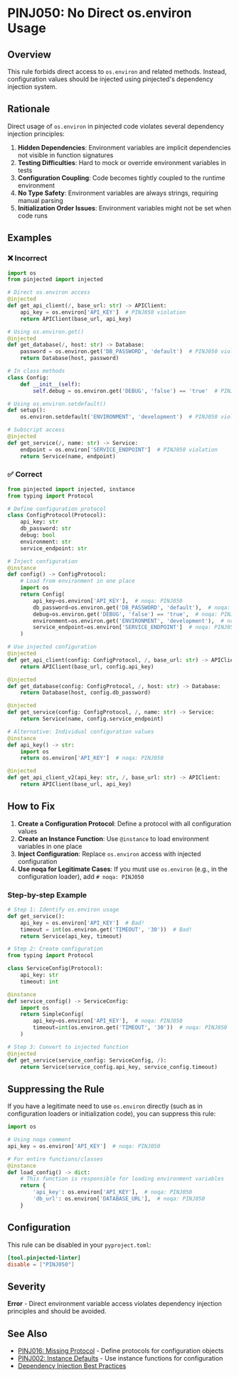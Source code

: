 # PINJ050: No Direct os.environ Usage

## Overview

This rule forbids direct access to `os.environ` and related methods. Instead, configuration values should be injected using pinjected's dependency injection system.

## Rationale

Direct usage of `os.environ` in pinjected code violates several dependency injection principles:

1. **Hidden Dependencies**: Environment variables are implicit dependencies not visible in function signatures
2. **Testing Difficulties**: Hard to mock or override environment variables in tests
3. **Configuration Coupling**: Code becomes tightly coupled to the runtime environment
4. **No Type Safety**: Environment variables are always strings, requiring manual parsing
5. **Initialization Order Issues**: Environment variables might not be set when code runs

## Examples

### ❌ Incorrect

```python
import os
from pinjected import injected

# Direct os.environ access
@injected
def get_api_client(/, base_url: str) -> APIClient:
    api_key = os.environ['API_KEY']  # PINJ050 violation
    return APIClient(base_url, api_key)

# Using os.environ.get()
@injected
def get_database(/, host: str) -> Database:
    password = os.environ.get('DB_PASSWORD', 'default')  # PINJ050 violation
    return Database(host, password)

# In class methods
class Config:
    def __init__(self):
        self.debug = os.environ.get('DEBUG', 'false') == 'true'  # PINJ050 violation

# Using os.environ.setdefault()
def setup():
    os.environ.setdefault('ENVIRONMENT', 'development')  # PINJ050 violation

# Subscript access
@injected
def get_service(/, name: str) -> Service:
    endpoint = os.environ['SERVICE_ENDPOINT']  # PINJ050 violation
    return Service(name, endpoint)
```

### ✅ Correct

```python
from pinjected import injected, instance
from typing import Protocol

# Define configuration protocol
class ConfigProtocol(Protocol):
    api_key: str
    db_password: str
    debug: bool
    environment: str
    service_endpoint: str

# Inject configuration
@instance
def config() -> ConfigProtocol:
    # Load from environment in one place
    import os
    return Config(
        api_key=os.environ['API_KEY'],  # noqa: PINJ050
        db_password=os.environ.get('DB_PASSWORD', 'default'),  # noqa: PINJ050
        debug=os.environ.get('DEBUG', 'false') == 'true',  # noqa: PINJ050
        environment=os.environ.get('ENVIRONMENT', 'development'),  # noqa: PINJ050
        service_endpoint=os.environ['SERVICE_ENDPOINT']  # noqa: PINJ050
    )

# Use injected configuration
@injected
def get_api_client(config: ConfigProtocol, /, base_url: str) -> APIClient:
    return APIClient(base_url, config.api_key)

@injected
def get_database(config: ConfigProtocol, /, host: str) -> Database:
    return Database(host, config.db_password)

@injected
def get_service(config: ConfigProtocol, /, name: str) -> Service:
    return Service(name, config.service_endpoint)

# Alternative: Individual configuration values
@instance
def api_key() -> str:
    import os
    return os.environ['API_KEY']  # noqa: PINJ050

@injected
def get_api_client_v2(api_key: str, /, base_url: str) -> APIClient:
    return APIClient(base_url, api_key)
```

## How to Fix

1. **Create a Configuration Protocol**: Define a protocol with all configuration values
2. **Create an Instance Function**: Use `@instance` to load environment variables in one place
3. **Inject Configuration**: Replace `os.environ` access with injected configuration
4. **Use noqa for Legitimate Cases**: If you must use `os.environ` (e.g., in the configuration loader), add `# noqa: PINJ050`

### Step-by-step Example

```python
# Step 1: Identify os.environ usage
def get_service():
    api_key = os.environ['API_KEY']  # Bad!
    timeout = int(os.environ.get('TIMEOUT', '30'))  # Bad!
    return Service(api_key, timeout)

# Step 2: Create configuration
from typing import Protocol

class ServiceConfig(Protocol):
    api_key: str
    timeout: int

@instance
def service_config() -> ServiceConfig:
    import os
    return SimpleConfig(
        api_key=os.environ['API_KEY'],  # noqa: PINJ050
        timeout=int(os.environ.get('TIMEOUT', '30'))  # noqa: PINJ050
    )

# Step 3: Convert to injected function
@injected
def get_service(service_config: ServiceConfig, /):
    return Service(service_config.api_key, service_config.timeout)
```

## Suppressing the Rule

If you have a legitimate need to use `os.environ` directly (such as in configuration loaders or initialization code), you can suppress this rule:

```python
import os

# Using noqa comment
api_key = os.environ['API_KEY']  # noqa: PINJ050

# For entire functions/classes
@instance
def load_config() -> dict:
    # This function is responsible for loading environment variables
    return {
        'api_key': os.environ['API_KEY'],  # noqa: PINJ050
        'db_url': os.environ['DATABASE_URL'],  # noqa: PINJ050
    }
```

## Configuration

This rule can be disabled in your `pyproject.toml`:

```toml
[tool.pinjected-linter]
disable = ["PINJ050"]
```

## Severity

**Error** - Direct environment variable access violates dependency injection principles and should be avoided.

## See Also

- [PINJ016: Missing Protocol](pinj016_missing_protocol.md) - Define protocols for configuration objects
- [PINJ002: Instance Defaults](pinj002_instance_defaults.md) - Use instance functions for configuration
- [Dependency Injection Best Practices](https://en.wikipedia.org/wiki/Dependency_injection)